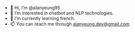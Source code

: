 - 👋 Hi, I’m @alanyeung95
- 👀 I’m interested in chatbot and NLP technologies.
- 🌱 I’m currently learning french.
- 📫 You can reach me through alanyeung.dev@gmail.com
<!-- - 💞️ I’m looking to collaborate on ... -->
<!---
alanyeung95/alanyeung95 is a ✨ special ✨ repository because its `README.md` (this file) appears on your GitHub profile.
You can click the Preview link to take a look at your changes.
--->
